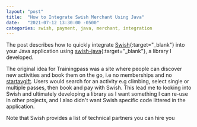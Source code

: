 ```yaml
--- 
layout: "post"
title:  "How to Integrate Swish Merchant Using Java"
date:   "2021-07-12 13:30:00 -0500"
categories: swish, payment, java, merchant, integration
---
```


The post describes how to quickly integrate [Swish](https://www.swish.nu/){:target="_blank"}
into your Java application using [swish-java](https://github.com/osimosu/swish-java){:target="_blank"}, a library I
developed.

The original idea for Trainingpass was a site where people can discover new activities and book them on the go, i.e no
memberships and no [startavgift](https://translate.google.com/?sl=auto&tl=en&text=startavgift&op=translate&hl=en). Users
would search for an activity e.g climbing, select single or multiple passes, then book and pay with Swish. This lead me
to looking into Swish and ultimately developing a library as I want something I can re-use in other projects, and I also
didn't want Swish specific code littered in the application.

Note that Swish provides a list of technical partners you can hire you 
